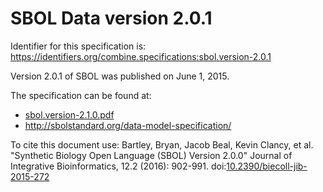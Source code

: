 # SBOL Data version 2.0.1
Identifier for this specification is: https://identifiers.org/combine.specifications:sbol.version-2.0.1

Version 2.0.1 of SBOL was published on June 1, 2015.

The specification can be found at:

* [sbol.version-2.1.0.pdf](https://raw.githubusercontent.com/combine-org/combine-specifications/main/specifications/files/sbol.version-2.1.0.pdf)
* http://sbolstandard.org/data-model-specification/

To cite this document use: Bartley, Bryan, Jacob Beal, Kevin Clancy, et al. "Synthetic Biology Open Language (SBOL) Version 2.0.0" Journal of Integrative Bioinformatics, 12.2 (2016): 902-991. doi:[10.2390/biecoll-jib-2015-272](https://doi.org/10.2390/biecoll-jib-2015-272)